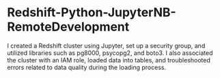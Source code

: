 # Redshift-Python-JupyterNB-RemoteDevelopment
I created a Redshift cluster using Jupyter, set up a security group, and utilized libraries such as pg8000, psycopg2, and boto3. I also associated the cluster with an IAM role, loaded data into tables, and troubleshooted errors related to data quality during the loading process.
